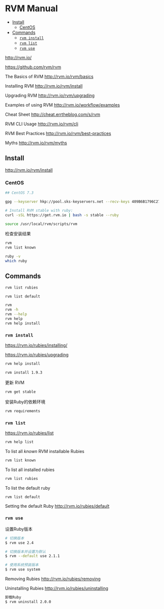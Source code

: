 <!-- #ruby-install -->
<!-- omit in toc -->
# RVM Manual

- [Install](#install)
  - [CentOS](#centos)
- [Commands](#commands)
  - [`rvm install`](#rvm-install)
  - [`rvm list`](#rvm-list)
  - [`rvm use`](#rvm-use)

<http://rvm.io/>

https://github.com/rvm/rvm

The Basics of RVM
http://rvm.io/rvm/basics

Installing RVM
http://rvm.io/rvm/install

Upgrading RVM
http://rvm.io/rvm/upgrading

Examples of using RVM
http://rvm.io/workflow/examples

Cheat Sheet
http://cheat.errtheblog.com/s/rvm

RVM CLI Usage
http://rvm.io/rvm/cli

RVM Best Practices
http://rvm.io/rvm/best-practices

Myths
http://rvm.io/rvm/myths

## Install

<http://rvm.io/rvm/install>

### CentOS

```bash
## CentOS 7.3

gpg --keyserver hkp://pool.sks-keyservers.net --recv-keys 409B6B1796C275462A1703113804BB82D39DC0E3 7D2BAF1CF37B13E2069D6956105BD0E739499BDB

# Install RVM stable with ruby:
curl -sSL https://get.rvm.io | bash -s stable --ruby

source /usr/local/rvm/scripts/rvm
```

检查安装结果

```bash
rvm
rvm list known

ruby -v
which ruby
```

## Commands

```bash
rvm list rubies

rvm list default
```

```bash
rvm
rvm -h
rvm --help
rvm help
rvm help install
```

### `rvm install`

<https://rvm.io/rubies/installing/>

<https://rvm.io/rubies/upgrading>

```bash
rvm help install
```

```bash
rvm install 1.9.3
```

更新 RVM

```bash
rvm get stable
```

安装Ruby的依赖环境

```bash
rvm requirements
```

### `rvm list`

<https://rvm.io/rubies/list>

```bash
rvm help list
```

To list all *known* RVM installable Rubies

```bash
rvm list known
```

To list all installed rubies

```bash
rvm list rubies
```

To list the default ruby

```bash
rvm list default
```

Setting the default Ruby
http://rvm.io/rubies/default

### `rvm use`

设置Ruby版本
```bash
# 切换版本
$ rvm use 2.4
```

```bash
# 切换版本并设置为默认
$ rvm --default use 2.1.1
```

```bash
# 使用系统预装版本
$ rvm use system
```

Removing Rubies
http://rvm.io/rubies/removing

Uninstalling Rubies
http://rvm.io/rubies/uninstalling

```bash
卸载Ruby
$ rvm uninstall 2.0.0
```
